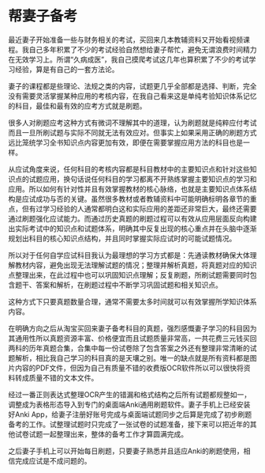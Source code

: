 # 帮妻子备考


最近妻子开始准备一些与财务相关的考试，买回来几本教辅资料又开始看视频课程。我自己多年积累了不少的考试经验自然想给妻子帮忙，避免无谓浪费时间精力在无效学习上。所谓“久病成医”，我自己摸爬考试这几年也算积累了不少的考试学习经验，算是有自己的一套方法论。

妻子的课程都是些理论、法规之类的内容，试题更几乎全部都是选择、判断，完全没有需要灵活掌握某种应用的考核内容，在我自己看来这是单纯考验知识体系记忆的科目，最佳和最有效的应考方式就是刷题。

很多人对刷题应考这种方式有微词不理解其中的道理，认为刷题就是纯粹应付考试而且一旦所刷试题与实际不同就无法有效应对。但事实上如果采用正确的刷题方式远比笼统学习全书知识点内容更加有效，即便在需要掌握应用方法的科目也是一样。

从应试角度来说，任何科目的考核内容都是科目教材中的主要知识点和针对这些知识点的试题应用，换句话说任何科目的学习都离不开熟练掌握主要知识点的学习和应用。所以如何有针对性并且有效掌握教材的核心脉络，也就是主要知识点体系结构是应试成功与否的关键。虽然很多教材或者教辅资料中可能明确标明各章节的重点，但有过学习经验的人通常都明白这和实际应用的差距还非常巨大，最终还需要通过刷题强化应试能力。而通过历史真题的刷题过程可以有效从应用层面反向构建出实际考试中的知识点和试题体系，明确其中反复出现的核心重点并在头脑中逐渐规划出科目的核心知识点结构，并且同时掌握实际应试时的可能试题情况。

所以对于任何自学应试科目我认为最理想的学习方式都是：先通读教材确保大体理解教材内容，避免出现无法理解试题的情况；整理并解析真题，将真题对应的知识点整理出来，在此过程中也可以巩固知识点理解；反复刷题，所刷试题需要同时包含题干、答案和解析，在刷题过程中不断学习巩固试题和相关知识点。

这种方式下只要真题数量合理，通常不需要太多时间就可以有效掌握所学知识体系内容。

在明确方向之后从淘宝买回来妻子备考科目的真题，强烈感慨妻子学习的科目因为其通用性所以真题资源丰富、价格便宜而且试题质量非常高，一共花费三元钱买回两科的历年真题合集，合集中每一份试卷除了包含答案之外还有整理非常清晰的试题解析，相比我自己学习的科目真的是天壤之别。唯一的缺点就是所有资料都是图片内容的PDF文件，但因为自己有质量不错的收费版OCR软件所以可以很快将资料转成质量不错的文本文件。

经过一番正则表达式整理OCR产生的错漏和格式结构之后所有试题都规整如一，调整成为表格形态导入到专门的桌面端Anki通用刷题软件。妻子手机上已经安装好Anki App，给妻子注册好账号完成与桌面端试题同步之后算是完成了初步刷题备考的工作。试整理试题时只完成了一张试卷的试题准备，接下来可以把近年的其他试卷试题一起整理出来，整体的备考工作才算圆满完成。

之后妻子手机上可以开始每日刷题，只要妻子熟悉并且适应Anki的刷题使用，相信完成应试是不成问题的。
